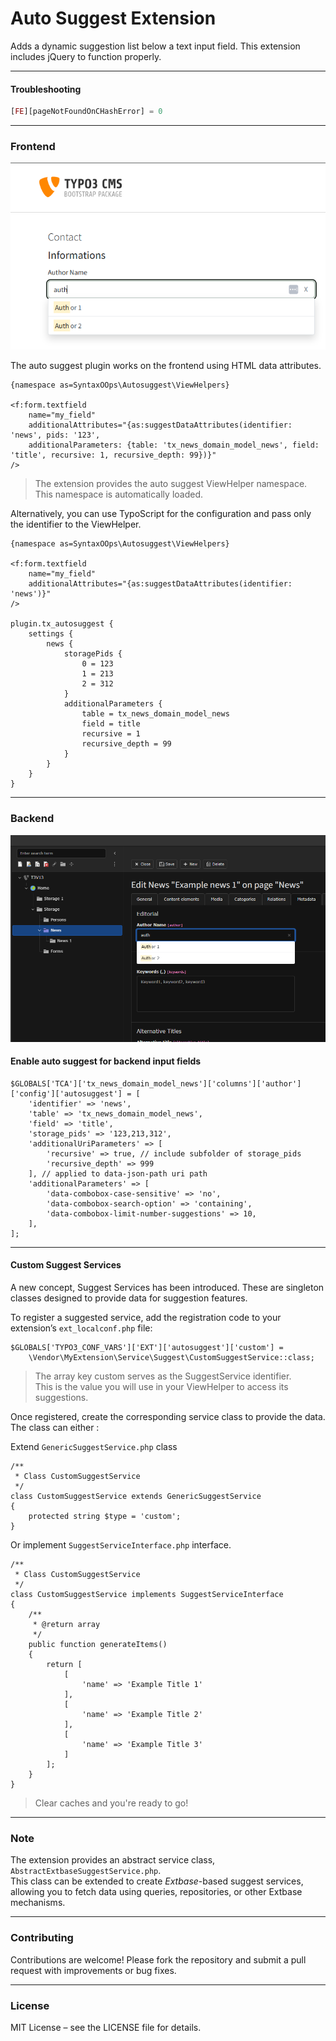 # Auto Suggest Extension

Adds a dynamic suggestion list below a text input field.
This extension includes jQuery to function properly.

---

#### Troubleshooting

```php
[FE][pageNotFoundOnCHashError] = 0
```

---

### Frontend

![Screenshot](Documentation/screenshot-for-frontend.png)

The auto suggest plugin works on the frontend using HTML data attributes.

    {namespace as=SyntaxOOps\Autosuggest\ViewHelpers}

    <f:form.textfield
        name="my_field"
        additionalAttributes="{as:suggestDataAttributes(identifier: 'news', pids: '123',
        additionalParameters: {table: 'tx_news_domain_model_news', field: 'title', recursive: 1, recursive_depth: 99})}"
    />

> The extension provides the auto suggest ViewHelper namespace.
> This namespace is automatically loaded.

Alternatively, you can use TypoScript for the configuration and pass only the identifier to the ViewHelper.

    {namespace as=SyntaxOOps\Autosuggest\ViewHelpers}

    <f:form.textfield
        name="my_field"
        additionalAttributes="{as:suggestDataAttributes(identifier: 'news')}"
    />

    plugin.tx_autosuggest {
        settings {
            news {
                storagePids {
                    0 = 123
                    1 = 213
                    2 = 312
                }
                additionalParameters {
                    table = tx_news_domain_model_news
                    field = title
                    recursive = 1
                    recursive_depth = 99
                }
            }
        }
    }

---

### Backend

![Screenshot](Documentation/screenshot-for-backend.png)

#### Enable auto suggest for backend input fields

    $GLOBALS['TCA']['tx_news_domain_model_news']['columns']['author']['config']['autosuggest'] = [
        'identifier' => 'news',
        'table' => 'tx_news_domain_model_news',
        'field' => 'title',
        'storage_pids' => '123,213,312',
        'additionalUriParameters' => [
            'recursive' => true, // include subfolder of storage_pids
            'recursive_depth' => 999
        ], // applied to data-json-path uri path
        'additionalParameters' => [
            'data-combobox-case-sensitive' => 'no',
            'data-combobox-search-option' => 'containing',
            'data-combobox-limit-number-suggestions' => 10,
        ],
    ];

---

#### Custom Suggest Services

A new concept, Suggest Services has been introduced.
These are singleton classes designed to provide data for suggestion features.

To register a suggested service, add the registration code to your extension’s `ext_localconf.php` file:

    $GLOBALS['TYPO3_CONF_VARS']['EXT']['autosuggest']['custom'] =
        \Vendor\MyExtension\Service\Suggest\CustomSuggestService::class;

> The array key custom serves as the SuggestService identifier.<br>
> This is the value you will use in your ViewHelper to access its suggestions.

Once registered, create the corresponding service class to provide the data.<br>
The class can either :

Extend `GenericSuggestService.php` class

    /**
     * Class CustomSuggestService
     */
    class CustomSuggestService extends GenericSuggestService
    {
        protected string $type = 'custom';
    }

Or implement `SuggestServiceInterface.php` interface.

    /**
     * Class CustomSuggestService
     */
    class CustomSuggestService implements SuggestServiceInterface
    {
        /**
         * @return array
         */
        public function generateItems()
        {
            return [
                [
                    'name' => 'Example Title 1'
                ],
                [
                    'name' => 'Example Title 2'
                ],
                [
                    'name' => 'Example Title 3'
                ]
            ];
        }
    }

> Clear caches and you're ready to go!

---

### Note

The extension provides an abstract service class, `AbstractExtbaseSuggestService.php`.<br>
This class can be extended to create *Extbase*-based suggest services,
allowing you to fetch data using queries, repositories, or other Extbase mechanisms.

---

### Contributing

Contributions are welcome! Please fork the repository and submit a pull request with improvements or bug fixes.

---

### License

MIT License – see the LICENSE file for details.

